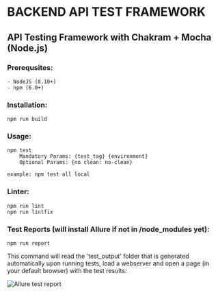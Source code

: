 # BACKEND API TEST FRAMEWORK

## API Testing Framework with Chakram + Mocha (Node.js)

### Prerequsites:
    - NodeJS (8.10+)
    - npm (6.0+)

### Installation:
    npm run build

### Usage:
    npm test
        Mandatory Params: {test_tag} {environment}
        Optional Params: {no clean: no-clean}

    example: npm test all local

### Linter:
    npm run lint
    npm run lintfix

### Test Reports (will install Allure if not in /node_modules yet):
	npm run report
	
This command will read the 'test_output' folder that is generated automatically upon running tests, load a webserver and open a page (in your default browser) with the test results:

![Allure test report](https://i.imgur.com/c20APkn.png)
